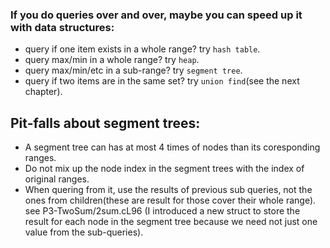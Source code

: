 ### If you do queries over and over, maybe you can speed up it with data structures:

- query if one item exists in a whole range? try `hash table`.
- query max/min in a whole range? try `heap`.
- query max/min/etc in a sub-range? try `segment tree`.
- query if two items are in the same set? try `union find`(see the next chapter).


## Pit-falls about segment trees:
- A segment tree can has at most 4 times of nodes than its coresponding ranges.
- Do not mix up the node index in the segment trees with the index of original ranges.
- When quering from it, use the results of previous sub queries, not the ones from children(these are result for those cover their whole range). see P3-TwoSum/2sum.cL96 (I introduced a new struct to store the result for each node in the segment tree because we need not just one value from the sub-queries).

